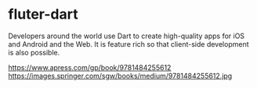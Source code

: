 # fluter-dart
Developers around the world use Dart to create high-quality apps for iOS and Android and the Web. It is feature rich so that client-side development is also possible.

https://www.apress.com/gp/book/9781484255612
https://images.springer.com/sgw/books/medium/9781484255612.jpg
